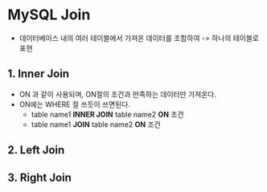 # MySQL Join

- 데이터베이스 내의 여러 테이블에서 가져온 데이터를 조합하여 -> 하나의 테이블로 표현

## 1. Inner Join

- ON 과 같이 사용되며, ON절의 조건과 만족하는 데이터만 가져온다.
- ON에는 WHERE 절 쓰듯이 쓰면된다.
  - table name1 **INNER JOIN** table name2 **ON** 조건
  - table name1 **JOIN** table name2 **ON** 조건

## 2. Left Join





## 3. Right Join